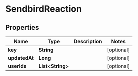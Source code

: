 

# SendbirdReaction


## Properties

| Name | Type | Description | Notes |
|------------ | ------------- | ------------- | -------------|
|**key** | **String** |  |  [optional] |
|**updatedAt** | **Long** |  |  [optional] |
|**userIds** | **List&lt;String&gt;** |  |  [optional] |



